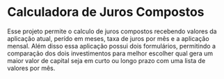 # Calculadora de Juros Compostos

Esse projeto permite o calculo de juros compostos recebendo valores da aplicação atual, perído em meses, taxa de juros por mês e a aplicação mensal.
Além disso essa aplicação possui dois formulários, permitindo a comparação dos dois investimentos para melhor escolher qual gera um maior valor de capital seja em curto ou longo prazo com uma lista de valores por mês.
